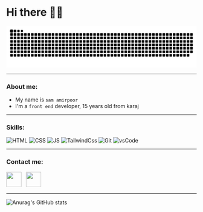 # Hi there 👋🏻

<picture>
  <source
    media="(prefers-color-scheme: dark)"
    srcset="https://raw.githubusercontent.com/platane/snk/output/github-contribution-grid-snake-dark.svg"
  />
  <source
    media="(prefers-color-scheme: light)"
    srcset="https://raw.githubusercontent.com/platane/snk/output/github-contribution-grid-snake.svg"
  />
  <img
    alt="github contribution grid snake animation"
    src="https://raw.githubusercontent.com/platane/snk/output/github-contribution-grid-snake.svg"
  />
</picture>

---

### About me:

<div>
  
  - My name is `sam amirpoor`
  - I'm a `front end` developer, 15 years old from karaj
    
</div>

---

### Skills:

<div>
  <img src="https://img.icons8.com/?size=100&id=20909&format=png&color=000000" width="50" alt="HTML" />
  <img src="https://img.icons8.com/?size=100&id=21278&format=png&color=000000" width="50" alt="CSS" />
  <img src="https://img.icons8.com/?size=100&id=PXTY4q2Sq2lG&format=png&color=000000" width="50" alt="JS" />
  <img src="https://img.icons8.com/?size=100&id=CIAZz2CYc6Kc&format=png&color=000000" width="50" alt="TailwindCss" />
  <img src="https://img.icons8.com/?size=100&id=20906&format=png&color=000000" width="50" alt="Git" />
  <img src="https://img.icons8.com/?size=100&id=9OGIyU8hrxW5&format=png&color=000000" width="50" alt="vsCode" />
</div>

---

### Contact me:

<div>
  <a href="mailto:amirpoorDev@gmail.com"><img src="https://img.icons8.com/?size=100&id=P7UIlhbpWzZm&format=png&color=000000" width="40px" height="40px" /></a>
  &nbsp;
  <a href="https://t.me/samamirpoor"><img src="https://img.icons8.com/?size=100&id=oWiuH0jFiU0R&format=png&color=000000" width="40px" height="40px" /></a>
</div>

---

![Anurag's GitHub stats](https://github-readme-stats.vercel.app/api?username=sam-amirpoor&show_icons=true&theme=radical)
